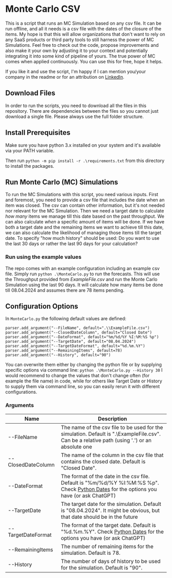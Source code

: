 # Monte Carlo CSV
This is a script that runs an MC Simulation based on any csv file. It can be run offline, and all it needs is a csv file with the dates of the closure of the items. My hope is that this will allow organizations that don't want to rely on any SaaS products or third party tools to still harness the power of MC Simulations.
Feel free to check out the code, propose improvements and also make it your own by adjusting it to your context and potentially integrating it into some kind of pipeline of yours. The true power of MC comes when applied continuously. You can use this for free, hope it helps.

If you like it and use the script, I'm happy if I can mention you/your company in the readme or for an attribution on [LinkedIn](https://www.linkedin.com/in/huserben/).

## Download Files
In order to run the scripts, you need to download all the files in this repository. There are dependencies between the files so you cannot just download a single file. Please always use the full folder structure.

## Install Prerequisites
Make sure you have python 3.x installed on your system and it's available via your PATH variable.

Then run `python -m pip install -r .\requirements.txt` from this directory to install the packages.

## Run Monte Carlo (MC) Simulations
To run the MC Simulations with this script, you need various inputs. First and foremost, you need to provide a csv file that includes the date when an item was closed. The csv can contain other information, but it's not needed nor relevant for the MC Simulation. Then we need a target date to calculate *how many* items we manage till this date based on the past throughput. We can also calculate *when* a specific amount of items will be done. If we have both a target date and the remaining items we want to achieve till this date, we can also calculate the likelihood of managing those items till the target date.
To specify "how much history" should be used: Do you want to use the last 30 days or rather the last 90 days for your calculation?

### Run using the example values
The repo comes with an example configuration including an example csv file.
Simply run `python .\MonteCarlo.py` to run the forecasts. This will use the Throughput provided from *ExampleFile.csv* and run the Monte Carlo Simulation using the last 90 days. It will calculate how many items be done till 08.04.2024 and assumes there are 78 items pending.

## Configuration Options
In `MonteCarlo.py` the following default values are defined:

```
parser.add_argument("--FileName", default=".\\ExampleFile.csv")
parser.add_argument("--ClosedDateColumn", default="Closed Date")
parser.add_argument("--DateFormat", default="%m/%d/%Y %I:%M:%S %p")
parser.add_argument("--TargetDate", default="08.04.2024")
parser.add_argument("--TargetDateFormat", default="%d.%m.%Y")
parser.add_argument("--RemainingItems", default=78)
parser.add_argument("--History", default="90")
```

You can overwrite them either by changing the python file or by supplying specific options via command line: `python .\MonteCarlo.py --History 30`
I would recommend to change the values that don't change often (for example the file name) in code, while for others like Target Date or History to supply them via command line, so you can easily rerun it with different configurations.

### Arguments
Name | Description |
--- | --- |
--FileName | The name of the csv file to be used for the simulation. Default is ".\\ExampleFile.csv". Can be a relative path (using '.') or an absolute one |
--ClosedDateColumn | The name of the column in the csv file that contains the closed date. Default is "Closed Date". |
--DateFormat | The format of the date in the csv file. Default is "%m/%d/%Y %I:%M:%S %p". Check [Python Dates](https://www.w3schools.com/python/python_datetime.asp) for the options you have (or ask ChatGPT) |
--TargetDate | The target date for the simulation. Default is "08.04.2024". It might be obvious, but that date should be in the future |
--TargetDateFormat | The format of the target date. Default is "%d.%m.%Y". Check [Python Dates](https://www.w3schools.com/python/python_datetime.asp) for the options you have (or ask ChatGPT) |
--RemainingItems | The number of remaining items for the simulation. Default is 78. |
--History | The number of days of history to be used for the simulation. Default is "90". |